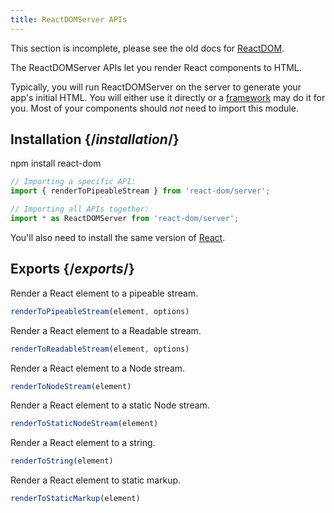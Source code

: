 ```yaml
---
title: ReactDOMServer APIs
---
```


<Wip>

This section is incomplete, please see the old docs for [ReactDOM](https://reactjs.org/docs/react-dom.html).

</Wip>


<Intro>

The ReactDOMServer APIs let you render React components to HTML.

</Intro>

Typically, you will run ReactDOMServer on the server to generate your app's initial HTML. You will either use it directly or a [framework](/learn/start-a-new-react-project#building-with-react-and-a-framework) may do it for you. Most of your components should *not* need to import this module.

## Installation {/*installation*/}

<PackageImport>

<TerminalBlock>

npm install react-dom

</TerminalBlock>

```js
// Importing a specific API:
import { renderToPipeableStream } from 'react-dom/server';

// Importing all APIs together:
import * as ReactDOMServer from 'react-dom/server';
```

</PackageImport>

You'll also need to install the same version of [React](/apis/react).

## Exports {/*exports*/}

<YouWillLearnCard title="renderToPipeableStream" path="/apis/react-dom/server/renderToPipeableStream">

Render a React element to a pipeable stream.

```js
renderToPipeableStream(element, options)
```

</YouWillLearnCard>

<YouWillLearnCard title="renderToReadableStream" path="/apis/react-dom/server/renderToReadableStream">

Render a React element to a Readable stream.

```js
renderToReadableStream(element, options)
```

</YouWillLearnCard>

<YouWillLearnCard title="renderToNodeStream" path="/apis/react-dom/server/renderToNodeStream">

Render a React element to a Node stream.

```js
renderToNodeStream(element)
```

</YouWillLearnCard>

<YouWillLearnCard title="renderToStaticNodeStream" path="/apis/react-dom/server/renderToStaticNodeStream">

Render a React element to a static Node stream.

```js
renderToStaticNodeStream(element)
```

</YouWillLearnCard>

<YouWillLearnCard title="renderToString" path="/apis/react-dom/server/renderToString">

Render a React element to a string.

```js
renderToString(element)
```

</YouWillLearnCard>

<YouWillLearnCard title="renderToStaticMarkup" path="/apis/react-dom/server/renderToStaticMarkup">

Render a React element to static markup.

```js
renderToStaticMarkup(element)
```

</YouWillLearnCard>
